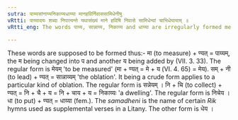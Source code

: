 ```yaml
---
sutra: पाय्यसांनाय्यनिकाय्यधाय्या मानहविर्निवाससामिधेनीषु
vRtti: पाय्यादयः शब्दा निपात्यन्ते यथासंख्यं माने हविषि निवासे सामिधेन्वां चाभिधेयायाम् ॥
vRtti_eng: The words पाय्य, सान्नाय्य, निकाय्य and धाय्या are irregularly formed meaning \"a measure\", \"an oblation to fire\", \"a dwelling\", and \"a sacrificial prayer\", respectively.

---
```

These words are supposed to be formed thus:- मा (to measure) + ण्यत् = पाय्यम्, the म being changed into प and another य being added by (VII. 3. 33). The regular form is मेयम् 'to be measured' (मा + ण्यत् = मे + य (VI. 4. 65) = मेय). सम् + नी (to lead) + ण्यत् = सान्नाय्यम् 'the oblation'. It being a crude form applies to a particular kind of oblation. The regular form is सन्नेयम् । नि + चि (to collect) + ण्यत् = नि + चै + य = नि + चाय + य = निकाय्यः 'a dwelling'. The regular form is निचेय । धा (to put) + ण्यत् = धाय्या (fem.). The _samadheni_ is the name of certain _Rik_ hymns used as supplemental verses in a Litany. The other form is धेय ।